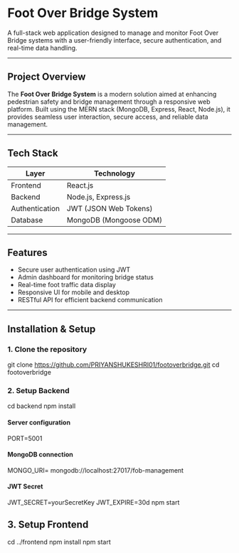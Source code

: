 # Foot Over Bridge System

A full-stack web application designed to manage and monitor Foot Over Bridge systems with a user-friendly interface, secure authentication, and real-time data handling.

---

## Project Overview

The **Foot Over Bridge System** is a modern solution aimed at enhancing pedestrian safety and bridge management through a responsive web platform. Built using the MERN stack (MongoDB, Express, React, Node.js), it provides seamless user interaction, secure access, and reliable data management.

---

##  Tech Stack

| Layer        | Technology     |
|--------------|----------------|
| Frontend     | React.js       |
| Backend      | Node.js, Express.js |
| Authentication | JWT (JSON Web Tokens) |
| Database     | MongoDB (Mongoose ODM) |

---

##  Features

-  Secure user authentication using JWT
-  Admin dashboard for monitoring bridge status
-  Real-time foot traffic data display
-  Responsive UI for mobile and desktop
-  RESTful API for efficient backend communication

---

##  Installation & Setup

### 1. Clone the repository

git clone https://github.com/PRIYANSHUKESHRI01/footoverbridge.git
cd footoverbridge

### 2. Setup Backend
cd backend
npm install
#### Server configuration
PORT=5001

#### MongoDB connection
MONGO_URI= mongodb://localhost:27017/fob-management

#### JWT Secret
JWT_SECRET=yourSecretKey
JWT_EXPIRE=30d
npm start

## 3. Setup Frontend
cd ../frontend
npm install
npm start


